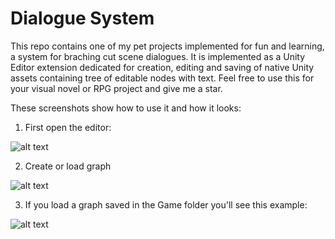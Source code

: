 # Dialogue System

This repo contains one of my pet projects implemented for fun and learning, a system for braching cut scene dialogues. It is implemented as a Unity Editor extension dedicated for creation, editing and saving of native Unity assets containing tree of editable nodes with text. Feel free to use this for your visual novel or RPG project and give me a star.

These screenshots show how to use it and how it looks:

1) First open the editor:

![alt text](https://github.com/Antivortex/dialogue_system/blob/main/node-editor-1.png?raw=true)

2) Create or load graph

![alt text](https://github.com/Antivortex/dialogue_system/blob/main/node-editor-2.png?raw=true)

3) If you load a graph saved in the Game folder you'll see this example:

![alt text](https://github.com/Antivortex/dialogue_system/blob/main/node-editor-3.png?raw=true)
